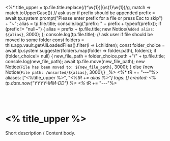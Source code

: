 <%* title_upper = tp.file.title.replace(/(^\w{1})|(\s{1}\w{1})/g, match => match.toUpperCase()) 
// ask user if prefix should be appended
prefix =  await tp.system.prompt("Please enter prefix for a file or press Esc to skip") + "~";
alias = tp.file.title;
console.log("prefix: " + prefix + typeof(prefix));
if (prefix != "null~") {
	alias = prefix + tp.file.title; 
	new Notice(`Added alias: ${alias}`, 3000);
};
console.log(tp.file.title);
// ask user if file should be moved to some folder 
const folders = this.app.vault.getAllLoadedFiles().filter(i => i.children);
const folder_choice = await tp.system.suggester(folders.map(folder => folder.path), folders);
if (folder_choice!= null) {
	new_file_path =  folder_choice.path +"/" + tp.file.title; 
	console.log(new_file_path);
	await tp.file.move(new_file_path); 
	new Notice(`File has been moved to: ${new_file_path}`, 3000);
} else {new Notice(`File path: /unsorted/${alias}`, 3000);}
_%>
<%*  tR += "---"%>
aliases: ["<%title_upper %>", "<%*tR += alias %>"]
tags: []
created: <% tp.date.now("YYYY-MM-DD") %>
<%*  tR += "---"%>

<br ><br >

# <% title_upper %>


Short description / Content body.

<br ><br >


